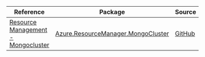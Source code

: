 | Reference | Package | Source |
|---|---|---|
|[Resource Management - Mongocluster](resourcemanager.mongocluster-readme.md)|[Azure.ResourceManager.MongoCluster](https://www.nuget.org/packages/Azure.ResourceManager.MongoCluster)|[GitHub](https://github.com/Azure/azure-sdk-for-net/blob/main/sdk/mongocluster/Azure.ResourceManager.MongoCluster)|
